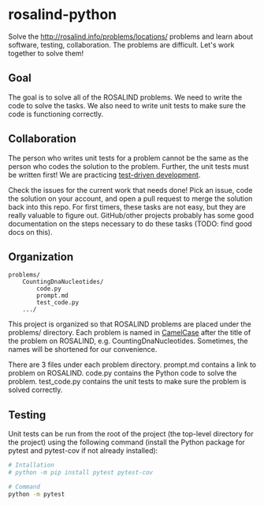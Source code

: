# rosalind-python

Solve the http://rosalind.info/problems/locations/ problems and learn about software, testing, collaboration. The problems are difficult. Let's work together to solve them!

## Goal

The goal is to solve all of the ROSALIND problems. We need to write the code to solve the tasks. We also need to write unit tests to make sure the code is functioning correctly.

## Collaboration

The person who writes unit tests for a problem cannot be the same as the person who codes the solution to the problem. Further, the unit tests must be written first! We are practicing [test-driven development](https://en.wikipedia.org/wiki/Test-driven_development).

Check the issues for the current work that needs done! Pick an issue, code the solution on your account, and open a pull request to merge the solution back into this repo. For first timers, these tasks are not easy, but they are really valuable to figure out. GitHub/other projects probably has some good documentation on the steps necessary to do these tasks (TODO: find good docs on this).

## Organization

```
problems/
    CountingDnaNucleotides/
        code.py
        prompt.md
        test_code.py
    .../
```

This project is organized so that ROSALIND problems are placed under the problems/ directory. Each problem is named in [CamelCase](https://simple.wikipedia.org/wiki/CamelCase) after the title of the problem on ROSALIND, e.g. CountingDnaNucleotides. Sometimes, the names will be shortened for our convenience.

There are 3 files under each problem directory. prompt.md contains a link to problem on ROSALIND. code.py contains the Python code to solve the problem. test_code.py contains the unit tests to make sure the problem is solved correctly.

## Testing

Unit tests can be run from  the root of the project (the top-level directory for the project) using the following command (install the Python package for pytest and pytest-cov if not already installed):

```bash
# Intallation
# python -m pip install pytest pytest-cov

# Command
python -m pytest
```
